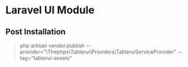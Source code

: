 # Laravel UI Module

## Post Installation

> php artisan vendor:publish --provider="\Thephpx\Tablerui\Providers\TableruiServiceProvider" --tag="tablerui-assets"